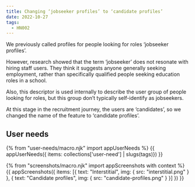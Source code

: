 ```yaml
---
title: Changing ‘jobseeker profiles’ to ‘candidate profiles’
date: 2022-10-27
tags:
  - HN002
---
```


We previously called profiles for people looking for roles ‘jobseeker profiles’.

However, research showed that the term ‘jobseeker’ does not resonate with hiring staff users. They think it suggests anyone generally seeking employment, rather than specifically qualified people seeking education roles in a school.

Also, this descriptor is used internally to describe the user group of people looking for roles, but this group don’t typically self-identify as jobseekers.

At this stage in the recruitment journey, the users are ‘candidates’, so we changed the name of the feature to ‘candidate profiles’.

## User needs

{% from "user-needs/macro.njk" import appUserNeeds %}
{{ appUserNeeds({ items: collections['user-need'] | slugs(tags)}) }}


{% from "screenshots/macro.njk" import appScreenshots with context %}
{{ appScreenshots({
  items: [{
    text: "Interstitial",
    img: { src: "interstitial.png" }
  }, {
    text: "Candidate profiles",
    img: { src: "candidate-profiles.png" }
  }]
}) }}
